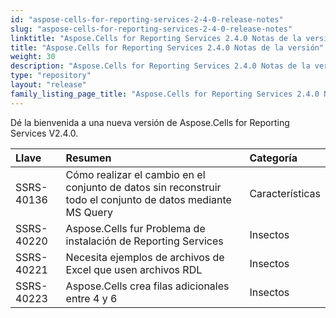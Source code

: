 ```yaml
---
id: "aspose-cells-for-reporting-services-2-4-0-release-notes"
slug: "aspose-cells-for-reporting-services-2-4-0-release-notes"
linktitle: "Aspose.Cells for Reporting Services 2.4.0 Notas de la versión"
title: "Aspose.Cells for Reporting Services 2.4.0 Notas de la versión"
weight: 30
description: "Aspose.Cells for Reporting Services 2.4.0 Notas de la versión – the latest updates and fixes."
type: "repository"
layout: "release"
family_listing_page_title: "Aspose.Cells for Reporting Services 2.4.0 Notas de la versión"
---
```

Dé la bienvenida a una nueva versión de Aspose.Cells for Reporting Services V2.4.0.

|**Llave** |**Resumen** |**Categoría** |
|:- |:- |:- |
|SSRS-40136 | Cómo realizar el cambio en el conjunto de datos sin reconstruir todo el conjunto de datos mediante MS Query| Características|
|SSRS-40220 | Aspose.Cells fur Problema de instalación de Reporting Services| Insectos|
|SSRS-40221 | Necesita ejemplos de archivos de Excel que usen archivos RDL| Insectos|
|SSRS-40223 | Aspose.Cells crea filas adicionales entre 4 y 6| Insectos|

